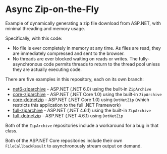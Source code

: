 # Async Zip-on-the-Fly

Example of dynamically generating a zip file download from ASP.NET, with minimal threading and memory usage.

Specifically, with this code:
- No file is ever completely in memory at any time. As files are read, they are immediately compressed and sent to the browser.
- No threads are ever blocked waiting on reads or writes. The fully-asynchronous code permits threads to return to the thread pool unless they are actually executing code.

There are five examples in this repository, each on its own branch:
- [net6-ziparchive](https://github.com/StephenClearyExamples/AsyncDynamicZip/tree/net6-ziparchive) - ASP.NET (.NET 6.0) using the built-in `ZipArchive`
- [core-ziparchive](https://github.com/StephenClearyExamples/AsyncDynamicZip/tree/core-ziparchive) - ASP.NET (.NET Core 1.0) using the built-in `ZipArchive`
- [core-dotnetzip](https://github.com/StephenClearyExamples/AsyncDynamicZip/tree/core-dotnetzip) - ASP.NET (.NET Core 1.0) using `DotNetZip` (which restricts this application to the full .NET Framework)
- [full-ziparchive](https://github.com/StephenClearyExamples/AsyncDynamicZip/tree/full-ziparchive) - ASP.NET (.NET 4.6.1) using the built-in `ZipArchive`
- [full-dotnetzip](https://github.com/StephenClearyExamples/AsyncDynamicZip/tree/full-dotnetzip) - ASP.NET (.NET 4.6.1) using `DotNetZip`

Both of the `ZipArchive` repositories include a workaround for a bug in that class.

Both of the ASP.NET Core repositories include their own `FileCallbackResult` to asynchronously stream output on demand.
